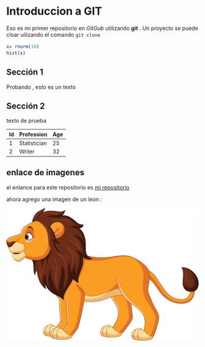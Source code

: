 # Introduccion a GIT

Eso es mi primer repositorio en *GitGub* utilizando **git** . Un proyecto se puede cloar uilizando el comando `git clone`


```r
x= rnorm(10)
hist(x)
```
## Sección 1



Probando , esto es un texto 

## Sección 2

texto de prueba 


|Id | Profession | Age |
|-- | -- | -- |
|1 | Statistician | 25 |
|2 | Writer | 32 |

## enlace de imagenes

el enlance para este repositorio es [mi repositorio](https://github.com/JhosseMillones/prueba)

ahora agrego una imagen de un leon : 


![git](figura/lion.jpg)

